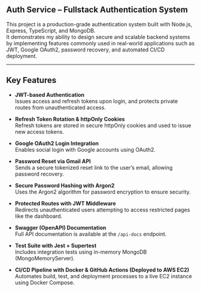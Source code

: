 ## Auth Service – Fullstack Authentication System

This project is a production-grade authentication system built with Node.js, Express, TypeScript, and MongoDB.  
It demonstrates my ability to design secure and scalable backend systems by implementing features commonly used in real-world applications such as JWT, Google OAuth2, password recovery, and automated CI/CD deployment.

---

## Key Features

- **JWT-based Authentication**  
  Issues access and refresh tokens upon login, and protects private routes from unauthenticated access.

- **Refresh Token Rotation & httpOnly Cookies**  
  Refresh tokens are stored in secure httpOnly cookies and used to issue new access tokens.

- **Google OAuth2 Login Integration**  
  Enables social login with Google accounts using OAuth2.

- **Password Reset via Gmail API**  
  Sends a secure tokenized reset link to the user’s email, allowing password recovery.

- **Secure Password Hashing with Argon2**  
  Uses the Argon2 algorithm for password encryption to ensure security.

- **Protected Routes with JWT Middleware**  
  Redirects unauthenticated users attempting to access restricted pages like the dashboard.

- **Swagger (OpenAPI) Documentation**  
  Full API documentation is available at the `/api-docs` endpoint.

- **Test Suite with Jest + Supertest**  
  Includes integration tests using in-memory MongoDB (MongoMemoryServer).

- **CI/CD Pipeline with Docker & GitHub Actions (Deployed to AWS EC2)**  
  Automates build, test, and deployment processes to a live EC2 instance using Docker Compose.
